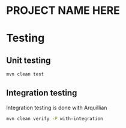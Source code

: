# PROJECT NAME HERE


# Testing

## Unit testing

```sh
mvn clean test
```

## Integration testing

Integration testing is done with Arquillian

```sh
mvn clean verify -P with-integration
```
